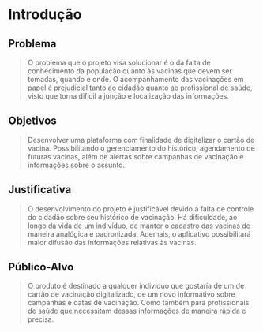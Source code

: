 # Introdução

## Problema
> O problema que o projeto visa solucionar é o da falta de conhecimento da população quanto às vacinas que devem ser tomadas, quando e onde. O acompanhamento das vacinações em papel é prejudicial tanto ao cidadão quanto ao profissional de saúde, visto que torna difícil a junção e localização das informações.

## Objetivos

> Desenvolver uma plataforma com finalidade de digitalizar o cartão de vacina. Possibilitando o gerenciamento do histórico, agendamento de futuras vacinas, além de alertas sobre campanhas de vacinação e informações sobre o assunto. 

## Justificativa

> O desenvolvimento do projeto é justificável devido a falta de controle do cidadão sobre seu histórico de vacinação. Há dificuldade, ao longo da vida de um indivíduo, de manter o cadastro das vacinas de maneira analógica e padronizada. Ademais, o aplicativo possibilitará maior difusão das informações relativas às vacinas.

## Público-Alvo

> O produto é destinado a qualquer indivíduo que gostaría de um de cartão de vacinação digitalizado, de um novo informativo sobre campanhas e datas de vacinação. Como também para profissionais de saúde que necessitam dessas informações de maneira rápida e precisa.
 
